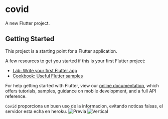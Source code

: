 # covid

A new Flutter project.

## Getting Started

This project is a starting point for a Flutter application.

A few resources to get you started if this is your first Flutter project:

- [Lab: Write your first Flutter app](https://flutter.dev/docs/get-started/codelab)
- [Cookbook: Useful Flutter samples](https://flutter.dev/docs/cookbook)

For help getting started with Flutter, view our
[online documentation](https://flutter.dev/docs), which offers tutorials,
samples, guidance on mobile development, and a full API reference.

`Covid` proporciona un buen uso de la informacion, evitando noticas falsas, el servidor esta echa en heroku.
![Previa](https://raw.githubusercontent.com/XaviMontero/coivd/master/img/dama.png)
![Vertical](https://raw.githubusercontent.com/XaviMontero/coivd/master/img/sata.png)